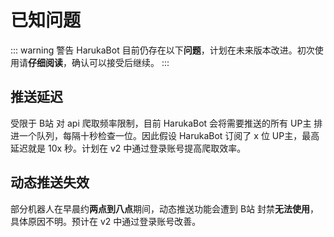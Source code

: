 # 已知问题

::: warning 警告
HarukaBot 目前仍存在以下**问题**，计划在未来版本改进。初次使用请**仔细阅读**，确认可以接受后继续。
:::

## 推送延迟

受限于 B站 对 api 爬取频率限制，目前 HarukaBot 会将需要推送的所有 UP主 排进一个队列，每隔十秒检查一位。因此假设 HarukaBot 订阅了 x 位 UP主，最高延迟就是 10x 秒。计划在 v2 中通过登录账号提高爬取效率。

##  动态推送失效

部分机器人在早晨约**两点到八点**期间，动态推送功能会遭到 B站 封禁**无法使用**，具体原因不明。预计在 v2 中通过登录账号改善。